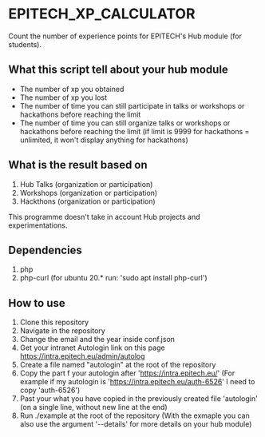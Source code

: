# EPITECH_XP_CALCULATOR
Count the number of experience points for EPITECH's Hub module (for students).

## What this script tell about your hub module
- The number of xp you obtained
- The number of xp you lost
- The number of time you can still participate in talks or workshops or hackathons before reaching the limit
- The number of time you can still organize talks or workshops or hackathons before reaching the limit (if limit is 9999 for hackathons = unlimited, it won't display anything for hackathons)

## What is the result based on
1. Hub Talks (organization or participation)
2. Workshops (organization or participation)
3. Hackthons (organization or participation)

This programme doesn't take in account Hub projects and experimentations.

## Dependencies
1. php
2. php-curl (for ubuntu 20.* run: 'sudo apt install php-curl')

## How to use
1. Clone this repository
2. Navigate in the repository
3. Change the email and the year inside conf.json
4. Get your intranet Autologin link on this page https://intra.epitech.eu/admin/autolog
5. Create a file named "autologin" at the root of the repository
6. Copy the part f your autologin after 'https://intra.epitech.eu/'
(For example if my autologin is 'https://intra.epitech.eu/auth-6526' I need to copy 'auth-6526')
7. Past your what you have copied in the previously created file 'autologin' (on a single line, without new line at the end)
8. Run ./example at the root of the repository
(With the exmaple you can also use the argument '--details' for more details on your hub module)
